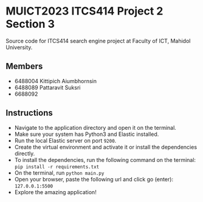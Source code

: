 # MUICT2023 ITCS414 Project 2 Section 3

Source code for ITCS414 search engine project at Faculty of ICT, Mahidol University.

## Members

- 6488004 Kittipich Aiumbhornsin
- 6488089 Pattaravit Suksri
- 6688092

## Instructions

- Navigate to the application directory and open it on the terminal.
- Make sure your system has Python3 and Elastic installed.
- Run the local Elastic server on port `9200`.
- Create the virtual environment and activate it or install the dependencies directly.
- To install the dependencies, run the following command on the terminal: `pip install -r requirements.txt`
- On the terminal, run `python main.py`
- Open your browser, paste the following url and click go (enter): `127.0.0.1:5500`
- Explore the amazing application!
